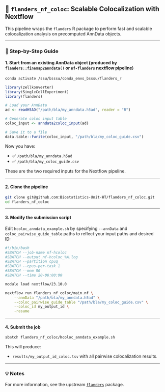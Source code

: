 ## 🚀  `flanders_nf_coloc`: Scalable Colocalization with Nextflow

This pipeline wraps the `flanders` R package to perform fast and scalable colocalization analysis on precomputed AnnData objects.

---

### 🧬 Step-by-Step Guide

#### 1. Start from an existing AnnData object (produced by `flanders::finemap2anndata()` or `nf-flanders` nextflow pipeline)

```bash
conda activate /ssu/bsssu/conda_envs_bsssu/flanders_r
```

```r
library(zellkonverter)
library(SingleCellExperiment)
library(flanders)

# Load your AnnData
ad <- readH5AD("/path/bla/my_anndata.h5ad", reader = "R")

# Generate coloc input table
coloc_input <- anndata2coloc_input(ad)

# Save it to a file
data.table::fwrite(coloc_input, "/path/bla/my_coloc_guide.csv")
```

Now you have:
- ✅ `/path/bla/my_anndata.h5ad`
- ✅ `/path/bla/my_coloc_guide.csv`

These are the two required inputs for the Nextflow pipeline.

---

#### 2. Clone the pipeline
```bash
git clone git@github.com:Biostatistics-Unit-HT/flanders_nf_coloc.git
cd flanders_nf_coloc
```

---

#### 3. Modify the submission script

Edit `hcoloc_anndata_example.sh` by specifying `--annData` and `coloc_pairwise_guide_table` paths to reflect your input paths and desired ID:

```bash
#!/bin/bash
#SBATCH --job-name nf-hcoloc
#SBATCH --output nf-hcoloc_%A.log
#SBATCH --partition cpuq
#SBATCH --cpus-per-task 1
#SBATCH --mem 8G
#SBATCH --time 20-00:00:00

module load nextflow/23.10.0

nextflow run flanders_nf_coloc/main.nf \
    --annData "/path/bla/my_anndata.h5ad" \
    --coloc_pairwise_guide_table "/path/bla/my_coloc_guide.csv" \
    --coloc_id my_output_id \
    -resume
```

---

#### 4. Submit the job

```bash
sbatch flanders_nf_coloc/hcoloc_anndata_example.sh
```

This will produce:
- `results/my_output_id_coloc.tsv` with all pairwise colocalization results.

---

### 💡 Notes

For more information, see the upstream [`flanders`](https://github.com/Biostatistics-Unit-HT/flanders_r) package.
